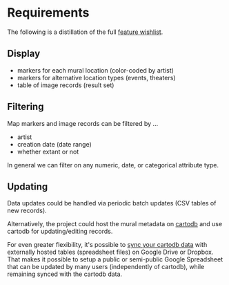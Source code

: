 # Requirements

The following is a distillation of the full [feature wishlist](https://docs.google.com/document/d/1H4wqqPB85Xbm7w-PLNK3vQJEP7w5Ux0YfVOeBMQavMA/edit).


## Display

* markers for each mural location (color-coded by artist)
* markers for alternative location types (events, theaters) 
* table of image records (result set)


## Filtering

Map markers and image records can be filtered by ...
* artist
* creation date (date range)
* whether extant or not

In general we can filter on any numeric, date, or categorical attribute type.


## Updating

Data updates could be handled via periodic batch updates (CSV tables of new records).

Alternatively, the project could host the mural metadata on [cartodb](http://docs.cartodb.com/cartodb-editor.html) and use cartodb for updating/editing records.

For even greater flexibility, it's possible to [sync your cartodb data](http://docs.cartodb.com/cartodb-editor.html#syncing-tables) with externally hosted tables (spreadsheet files) on Google Drive or Dropbox.  That makes it possible to setup a public or semi-public Google Spreadsheet that can be updated by many users (independently of cartodb), while remaining synced with the cartodb data.
